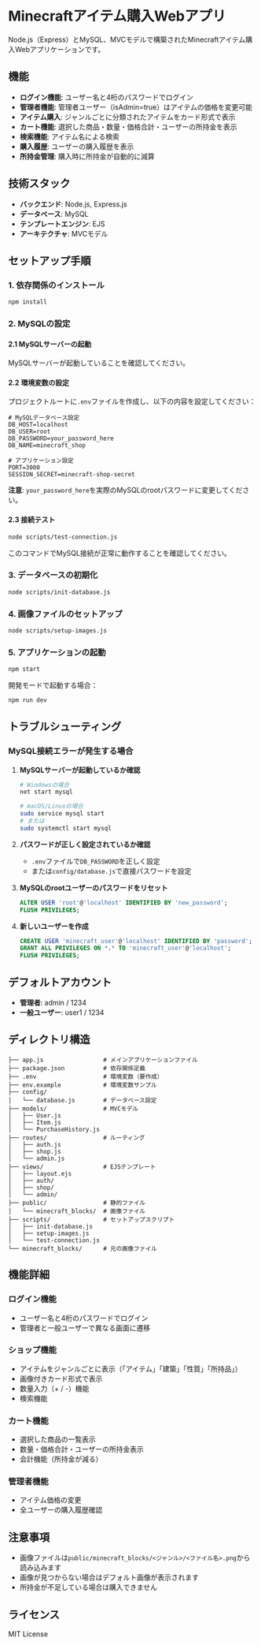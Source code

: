 # Minecraftアイテム購入Webアプリ

Node.js（Express）とMySQL、MVCモデルで構築されたMinecraftアイテム購入Webアプリケーションです。

## 機能

- **ログイン機能**: ユーザー名と4桁のパスワードでログイン
- **管理者機能**: 管理者ユーザー（isAdmin=true）はアイテムの価格を変更可能
- **アイテム購入**: ジャンルごとに分類されたアイテムをカード形式で表示
- **カート機能**: 選択した商品・数量・価格合計・ユーザーの所持金を表示
- **検索機能**: アイテム名による検索
- **購入履歴**: ユーザーの購入履歴を表示
- **所持金管理**: 購入時に所持金が自動的に減算

## 技術スタック

- **バックエンド**: Node.js, Express.js
- **データベース**: MySQL
- **テンプレートエンジン**: EJS
- **アーキテクチャ**: MVCモデル

## セットアップ手順

### 1. 依存関係のインストール

```bash
npm install
```

### 2. MySQLの設定

#### 2.1 MySQLサーバーの起動
MySQLサーバーが起動していることを確認してください。

#### 2.2 環境変数の設定
プロジェクトルートに`.env`ファイルを作成し、以下の内容を設定してください：

```env
# MySQLデータベース設定
DB_HOST=localhost
DB_USER=root
DB_PASSWORD=your_password_here
DB_NAME=minecraft_shop

# アプリケーション設定
PORT=3000
SESSION_SECRET=minecraft-shop-secret
```

**注意**: `your_password_here`を実際のMySQLのrootパスワードに変更してください。

#### 2.3 接続テスト
```bash
node scripts/test-connection.js
```

このコマンドでMySQL接続が正常に動作することを確認してください。

### 3. データベースの初期化

```bash
node scripts/init-database.js
```

### 4. 画像ファイルのセットアップ

```bash
node scripts/setup-images.js
```

### 5. アプリケーションの起動

```bash
npm start
```

開発モードで起動する場合：
```bash
npm run dev
```

## トラブルシューティング

### MySQL接続エラーが発生する場合

1. **MySQLサーバーが起動しているか確認**
   ```bash
   # Windowsの場合
   net start mysql
   
   # macOS/Linuxの場合
   sudo service mysql start
   # または
   sudo systemctl start mysql
   ```

2. **パスワードが正しく設定されているか確認**
   - `.env`ファイルで`DB_PASSWORD`を正しく設定
   - または`config/database.js`で直接パスワードを設定

3. **MySQLのrootユーザーのパスワードをリセット**
   ```sql
   ALTER USER 'root'@'localhost' IDENTIFIED BY 'new_password';
   FLUSH PRIVILEGES;
   ```

4. **新しいユーザーを作成**
   ```sql
   CREATE USER 'minecraft_user'@'localhost' IDENTIFIED BY 'password';
   GRANT ALL PRIVILEGES ON *.* TO 'minecraft_user'@'localhost';
   FLUSH PRIVILEGES;
   ```

## デフォルトアカウント

- **管理者**: admin / 1234
- **一般ユーザー**: user1 / 1234

## ディレクトリ構造

```
├── app.js                 # メインアプリケーションファイル
├── package.json           # 依存関係定義
├── .env                   # 環境変数（要作成）
├── env.example            # 環境変数サンプル
├── config/
│   └── database.js        # データベース設定
├── models/                # MVCモデル
│   ├── User.js
│   ├── Item.js
│   └── PurchaseHistory.js
├── routes/                # ルーティング
│   ├── auth.js
│   ├── shop.js
│   └── admin.js
├── views/                 # EJSテンプレート
│   ├── layout.ejs
│   ├── auth/
│   ├── shop/
│   └── admin/
├── public/                # 静的ファイル
│   └── minecraft_blocks/  # 画像ファイル
├── scripts/               # セットアップスクリプト
│   ├── init-database.js
│   ├── setup-images.js
│   └── test-connection.js
└── minecraft_blocks/      # 元の画像ファイル
```

## 機能詳細

### ログイン機能
- ユーザー名と4桁のパスワードでログイン
- 管理者と一般ユーザーで異なる画面に遷移

### ショップ機能
- アイテムをジャンルごとに表示（「アイテム」「建築」「性質」「所持品」）
- 画像付きカード形式で表示
- 数量入力（+ / -）機能
- 検索機能

### カート機能
- 選択した商品の一覧表示
- 数量・価格合計・ユーザーの所持金表示
- 会計機能（所持金が減る）

### 管理者機能
- アイテム価格の変更
- 全ユーザーの購入履歴確認

## 注意事項

- 画像ファイルは`public/minecraft_blocks/<ジャンル>/<ファイル名>.png`から読み込みます
- 画像が見つからない場合はデフォルト画像が表示されます
- 所持金が不足している場合は購入できません

## ライセンス

MIT License 